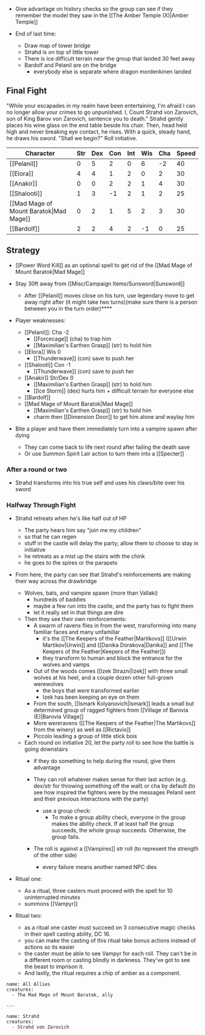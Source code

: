 
- Give advantage on history checks so the group can see if they remember the model they saw in the [[The Amber Temple (X)|Amber Temple]]



- End of last time:
	- Draw map of tower bridge
	- Strahd is on top of little tower
	- There is ice difficult terrain near the group that landed 30 feet away
	- Bardolf and Pelanil are on the bridge
		- everybody else is separate where dragon mordenkinen landed

## Final Fight

"While your escapades in my realm have been entertaining, I'm afraid I can no longer allow your crimes to go unpunished. I, Count Strahd von Zarovich, son of King Barov von Zarovich, sentence you to death." Strahd gently places his wine glass on the end table beside his chair. Then, head held high and never breaking eye contact, he rises. With a quick, steady hand, he draws his sword. "Shall we begin?" Roll initiative.


| Character                               | Str | Dex | Con | Int | Wis | Cha | Speed |
| --------------------------------------- | --- | --- | --- | --- | --- | --- | ----- |
| [[Pelanil]]                             | 0   | 5   | 2   | 0   | 6   | -2  | 40    |
| [[Elora]]                               | 4   | 4   | 1   | 2   | 0   | 2   | 30    |
| [[Anakir]]                              | 0   | 0   | 2   | 2   | 1   | 4   | 30    |
| [[Shalooti]]                            | 1   | 3   | -1  | 2   | 1   | 2   | 25    |
| [[Mad Mage of Mount Baratok\|Mad Mage]] | 0   | 2   | 1   | 5   | 2   | 3   | 30    |
| [[Bardolf]]                             | 2   | 2   | 4   | 2   | -1  | 0   | 25    |

## Strategy

- [[Power Word Kill]] as an optional spell to get rid of the [[Mad Mage of Mount Baratok|Mad Mage]]
- Stay 30ft away from [[Misc/Campaign Items/Sunsword|Sunsword]]
	- After [[Pelanil]] moves close on his turn, use legendary move to get away right after (it might take two turns)(make sure there is a person between you in the turn order)****
- Player weaknesses:
	- [[Pelanil]]: Cha -2
		- [[Forcecage]] (cha) to trap him
		- [[Maximilian's Earthen Grasp]] (str) to hold him
	- [[Elora]] Wis 0
		- [[Thunderwave]] (con) save to push her
	- [[Shalooti]] Con -1
		- [[Thunderwave]] (con) save to push her
	- [[Anakir]] Str/Dex 0
		- [[Maximilian's Earthen Grasp]] (str) to hold him
		- [[Ice Storm]] (dex) hurts him + difficult terrain for everyone else
	- [[Bardolf]]
	- [[Mad Mage of Mount Baratok|Mad Mage]]
		- [[Maximilian's Earthen Grasp]] (str) to hold him
		- charm then [[Dimension Door]] to get him alone and waylay him
	
- Bite a player and have them immediately turn into a vampire spawn after dying
	- They can come back to life next round after failing the death save
	- Or use Summon Spirit Lair action to turn them into a [[Specter]]

### After a round or two

- Strahd transforms into his true self and uses his claws/bite over his sword
### Halfway Through Fight

- Strahd retreats when he's like half out of HP
	- The party hears him say "join me my children"
	- so that he can regen
	- stuff in the castle will delay the party; allow them to choose to stay in initiative
	- he retreats as a mist up the stairs with the chink
	- he goes to the spires or the parapets
- From here, the party can see that Strahd's reinforcements are making their way across the drawbridge
	- Wolves, bats, and vampire spawn (more than Vallaki)
		- hundreds of baddies
		- maybe a few run into the castle, and the party has to fight them
		- let it really set in that things are dire
	- Then they see their own reinforcements:
		- A swarm of ravens flies in from the west, transforming into many familiar faces and many unfamiliar
			- it's the [[The Keepers of the Feather|Martikovs]] ([[Urwin Martikov|Urwin]] and [[Danika Dorakova|Danika]]  and [[The Keepers of the Feather|Keepers of the Feather]])
			- they transform to human and block the entrance for the wolves and vamps
		- Out of the woods comes [[Izek Strazni|Izek]] with three small wolves at his heel, and a couple dozen other full-grown werewolves
			- the boys that were transformed earlier
			- Izek has been keeping an eye on them
		- From the south, [[Ismark Kolyanovich|Ismark]] leads a small but determined group of ragged fighters from [[Village of Barovia (E)|Barovia Village]]
		- More wereravens ([[The Keepers of the Feather|The Martikovs]] from the winery) as well as [[Rictavio]]
		- Piccolo leading a group of little stick bois
	- Each round on initiative 20, let the party roll to see how the battle is going downstairs
		- if they do something to help during the round, give them advantage
		- They can roll whatever makes sense for their last action (e.g. dex/str for throwing something off the wall) or cha by default (to see how inspired the fighters were by the messages Pelanil sent and their previous interactions with the party)
			- use a group check:
				- To make a group ability check, everyone in the group makes the ability check. If at least half the group succeeds, the whole group succeeds. Otherwise, the group fails.

		- The roll is against a [[Vampires]] str roll (to represent the strength of the other side)
			- every failure means another named NPC dies

- Ritual one:
	- As a ritual, three casters must proceed with the spell for 10 uninterrupted minutes
	- summons [[Vampyr]]
- Ritual two:
	- as a ritual one caster must succeed on 3 consecutive magic checks in their spell casting ability, DC 16.
	- you can make the casting of this ritual take bonus actions instead of actions so its easier
	- the caster must be able to see Vampyr for each roll. They can't be in a different room or casting blindly in darkness. They've got to see the beast to imprison it.
	- And lastly, the ritual requires a chip of amber as a component.



```encounter-table
name: All Allies
creatures:
  - The Mad Mage of Mount Baratok, ally

---
  
name: Strahd
creatures:
  - Strahd von Zarovich
```
